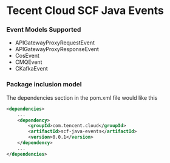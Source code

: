 # Tecent Cloud SCF Java Events

### Event Models Supported
* APIGatewayProxyRequestEvent
* APIGatewayProxyResponseEvent
* CosEvent
* CMQEvent
* CKafkaEvent

### Package inclusion model
The dependencies section in the pom.xml file would like this

```xml
<dependencies>
    ...
    <dependency>
        <groupId>com.tencent.cloud</groupId>
        <artifactId>scf-java-events</artifactId>
        <version>0.0.1</version>
    </dependency>
    ...
</dependencies>
```